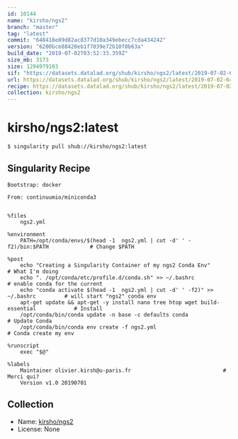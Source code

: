 ```yaml
---
id: 10144
name: "kirsho/ngs2"
branch: "master"
tag: "latest"
commit: "648418e89d82ac8377d10a349ebecc7cda434242"
version: "6200bce88420eb1f7039e72b10f8b63a"
build_date: "2019-07-02T03:52:33.359Z"
size_mb: 3173
size: 1294979103
sif: "https://datasets.datalad.org/shub/kirsho/ngs2/latest/2019-07-02-648418e8-6200bce8/6200bce88420eb1f7039e72b10f8b63a.simg"
url: https://datasets.datalad.org/shub/kirsho/ngs2/latest/2019-07-02-648418e8-6200bce8/
recipe: https://datasets.datalad.org/shub/kirsho/ngs2/latest/2019-07-02-648418e8-6200bce8/Singularity
collection: kirsho/ngs2
---
```


# kirsho/ngs2:latest

```bash
$ singularity pull shub://kirsho/ngs2:latest
```

## Singularity Recipe

```singularity
Bootstrap: docker

From: continuumio/miniconda3


%files
    ngs2.yml

%environment
    PATH=/opt/conda/envs/$(head -1  ngs2.yml | cut -d' ' -f2)/bin:$PATH				# Change $PATH

%post
    echo "Creating a Singularity Container of my ngs2 Conda Env"				# What I'm doing
    echo ". /opt/conda/etc/profile.d/conda.sh" >> ~/.bashrc   					# enable conda for the current 
    echo "conda activate $(head -1  ngs2.yml | cut -d' ' -f2)" >> ~/.bashrc			# will start "ngs2" conda env 
    apt-get update && apt-get -y install nano tree htop wget build-essential			# Install 
    /opt/conda/bin/conda update -n base -c defaults conda					# Update Conda
    /opt/conda/bin/conda env create -f ngs2.yml							# Conda create my env

%runscript
    exec "$@"

%labels
    Maintainer olivier.kirsh@u-paris.fr								# Merci qui?
    Version v1.0 20190701
```

## Collection

 - Name: [kirsho/ngs2](https://github.com/kirsho/ngs2)
 - License: None

